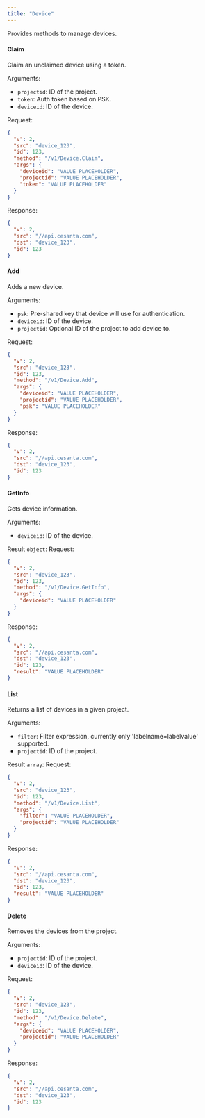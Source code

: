 ```yaml
---
title: "Device"
---
```


Provides methods to manage devices.

#### Claim
Claim an unclaimed device using a token.

Arguments:
- `projectid`: ID of the project.
- `token`: Auth token based on PSK.
- `deviceid`: ID of the device.

Request:
```json
{
  "v": 2,
  "src": "device_123",
  "id": 123,
  "method": "/v1/Device.Claim",
  "args": {
    "deviceid": "VALUE PLACEHOLDER",
    "projectid": "VALUE PLACEHOLDER",
    "token": "VALUE PLACEHOLDER"
  }
}

```

Response:
```json
{
  "v": 2,
  "src": "//api.cesanta.com",
  "dst": "device_123",
  "id": 123
}

```

#### Add
Adds a new device.

Arguments:
- `psk`: Pre-shared key that device will use for authentication.
- `deviceid`: ID of the device.
- `projectid`: Optional ID of the project to add device to.

Request:
```json
{
  "v": 2,
  "src": "device_123",
  "id": 123,
  "method": "/v1/Device.Add",
  "args": {
    "deviceid": "VALUE PLACEHOLDER",
    "projectid": "VALUE PLACEHOLDER",
    "psk": "VALUE PLACEHOLDER"
  }
}

```

Response:
```json
{
  "v": 2,
  "src": "//api.cesanta.com",
  "dst": "device_123",
  "id": 123
}

```

#### GetInfo
Gets device information.

Arguments:
- `deviceid`: ID of the device.

Result `object`: 
Request:
```json
{
  "v": 2,
  "src": "device_123",
  "id": 123,
  "method": "/v1/Device.GetInfo",
  "args": {
    "deviceid": "VALUE PLACEHOLDER"
  }
}

```

Response:
```json
{
  "v": 2,
  "src": "//api.cesanta.com",
  "dst": "device_123",
  "id": 123,
  "result": "VALUE PLACEHOLDER"
}

```

#### List
Returns a list of devices in a given project.

Arguments:
- `filter`: Filter expression, currently only 'labelname=labelvalue' supported.
- `projectid`: ID of the project.

Result `array`: 
Request:
```json
{
  "v": 2,
  "src": "device_123",
  "id": 123,
  "method": "/v1/Device.List",
  "args": {
    "filter": "VALUE PLACEHOLDER",
    "projectid": "VALUE PLACEHOLDER"
  }
}

```

Response:
```json
{
  "v": 2,
  "src": "//api.cesanta.com",
  "dst": "device_123",
  "id": 123,
  "result": "VALUE PLACEHOLDER"
}

```

#### Delete
Removes the devices from the project.

Arguments:
- `projectid`: ID of the project.
- `deviceid`: ID of the device.

Request:
```json
{
  "v": 2,
  "src": "device_123",
  "id": 123,
  "method": "/v1/Device.Delete",
  "args": {
    "deviceid": "VALUE PLACEHOLDER",
    "projectid": "VALUE PLACEHOLDER"
  }
}

```

Response:
```json
{
  "v": 2,
  "src": "//api.cesanta.com",
  "dst": "device_123",
  "id": 123
}

```


